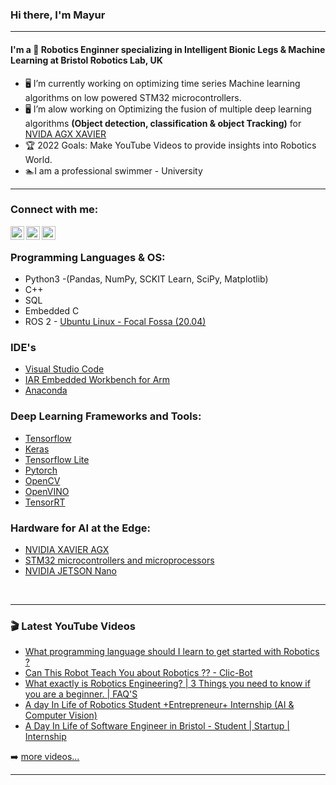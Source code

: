 ### Hi there, I'm Mayur
---
#### I'm a 🤖 Robotics Enginner specializing in Intelligent Bionic Legs & Machine Learning at Bristol Robotics Lab, UK 

- 🖥️ I’m currently working on optimizing time series Machine learning algorithms on low powered STM32 microcontrollers.
- 🖥️ I’m alow working on Optimizing the fusion of multiple deep learning algorithms **(Object detection, classification & object Tracking)** for [NVIDA AGX XAVIER](https://www.nvidia.com/en-gb/autonomous-machines/embedded-systems/jetson-agx-xavier/)
- 🏆 2022 Goals: Make YouTube Videos to provide insights into Robotics World.
- 🏊I am a professional swimmer - University

---
### Connect with me:

[<img align="left" alt="codeSTACKr | YouTube" width="22px" src="https://cdn.jsdelivr.net/npm/simple-icons@v3/icons/youtube.svg" />][youtube]
[<img align="left" alt="codeSTACKr | LinkedIn" width="22px" src="https://cdn.jsdelivr.net/npm/simple-icons@v3/icons/linkedin.svg" />][linkedin]
[<img align="left" alt="codeSTACKr | Instagram" width="22px" src="https://cdn.jsdelivr.net/npm/simple-icons@v3/icons/instagram.svg" />][instagram]

<br />

### Programming Languages & OS:

+ Python3 -(Pandas, NumPy, SCKIT Learn, SciPy, Matplotlib)
+ C++
+ SQL
+ Embedded C
+ ROS 2 - [Ubuntu Linux - Focal Fossa (20.04)](https://docs.ros.org/en/foxy/Installation/Ubuntu-Development-Setup.html)

### IDE's

+ [Visual Studio Code](https://code.visualstudio.com/)
+ [IAR Embedded Workbench for Arm](https://www.iar.com/ewarm)
+ [Anaconda](https://www.anaconda.com/)

### Deep Learning Frameworks and Tools:

+ [Tensorflow](https://www.tensorflow.org/)
+ [Keras](https://keras.io/)
+ [Tensorflow Lite](https://www.tensorflow.org/lite)
+ [Pytorch](https://pytorch.org/)
+ [OpenCV](https://opencv.org/)
+ [OpenVINO](https://docs.openvino.ai/latest/index.html#)
+ [TensorRT](https://developer.nvidia.com/tensorrt)

### Hardware for AI at the Edge:

+ [NVIDIA XAVIER AGX](https://www.nvidia.com/en-gb/autonomous-machines/embedded-systems/jetson-agx-xavier/)
+ [STM32 microcontrollers and microprocessors](https://www.st.com/content/st_com/en/products/development-tools/software-development-tools/stm32-software-development-tools/stm32-configurators-and-code-generators/stm32cubemx.html?dl=FcxX%2FvoI3lbBIzBQihs6ZQ%3D%3D%2CDi9FT5BdSYcLLQtwi9PNQJTotoY5PdRxzxavFrG42lq%2FED9qhaRX4lDvpd3MgB7mZ6XU04YxIetCAXaQwFGN8dyz5DEXiUmD2TOW0RAY7r0UT%2FdMtpaqYoH3mtz6qUdcMwf8z4cza4RAnIpD1Rz1a%2BbVZ59ZCa8T55gCddQt%2FFSfllHxpwGR97jp6%2FDEzHvKLJKcJkNd53uaxFxPhzVoxBu9bO0gT9xcfbMGDcnY1UMbCK0MvyXpNIcjQxYqAlHj%2FOqAzV0R1hiyiuiGBMt3eqc8gINzsBwqRk0Ejf7P86koCJnVqYjY%2BbE6At25CcjyLHnnScQWKYRdPpIh5NQqWWtRDl7lfBo3XznUJXHiNEs%3D)
+ [NVIDIA JETSON Nano](https://developer.nvidia.com/embedded/jetson-nano-developer-kit)


<br />

---

### 🎬 Latest YouTube Videos

<!-- YOUTUBE:START -->
- [What programming language should I learn to get started with Robotics ?](https://www.youtube.com/watch?v=DTBSpbNhaCs)
- [Can This Robot Teach You about Robotics ?? - Clic-Bot](https://www.youtube.com/watch?v=n8pA9jj6Idk)
- [What exactly is Robotics Engineering? | 3 Things you need to know if you are a beginner. | FAQ&#39;S](https://www.youtube.com/watch?v=NlOcSPDFnk0)
- [A day In Life of Robotics Student +Entrepreneur+ Internship &lpar;AI &amp; Computer Vision&rpar;](https://www.youtube.com/watch?v=tx3zZeK8jYs)
- [A Day In Life of Software Engineer in Bristol  - Student | Startup | Internship](https://www.youtube.com/watch?v=J-1p3k0ChW0)
<!-- YOUTUBE:END -->

➡️ [more videos...](https://youtube.com/LetsTalkWithRobots)

---

[youtube]: https://www.youtube.com/c/LetsTalkWithRobots
[instagram]: https://www.instagram.com/lets_talk_with_robots/
[linkedin]: https://www.linkedin.com/in/mayurhulke/
